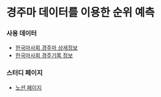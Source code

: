 # 경주마 데이터를 이용한 순위 예측

### **사용 데이터**
- [한국마사회 경주마 상세정보](https://www.data.go.kr/data/15058115/openapi.do)
- [한국마사회 경주기록 정보](https://www.data.go.kr/tcs/dss/selectApiDataDetailView.do?publicDataPk=15058305)

### **스터디 페이지**
- [노션 페이지](https://valiant-gerbera-c26.notion.site/ASACE-Python-f972acb3c8ac44f581e008c188095d4e)
